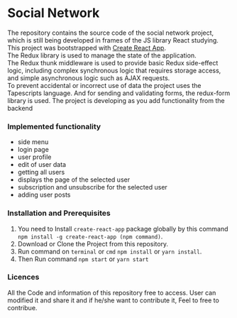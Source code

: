 
# Social Network          
The repository contains the source code of the social network project, which is still being developed in frames of the JS library React studying.      
This project was bootstrapped with [Create React App](https://github.com/facebook/create-react-app).                 
The Redux library is used to manage the state of the application.                                                                       
The Redux thunk middleware is used to provide basic Redux side-effect logic, including complex synchronous logic that requires storage access, and simple asynchronous logic such as AJAX requests.  
To prevent accidental or incorrect use of data the project uses the Tapescripts language.
And for sending and validating forms, the redux-form library is used.
The project is developing as you add functionality from the backend

### Implemented functionality
- side menu
- login page
- user profile
- edit of user data
- getting all users
- displays the page of the selected user
- subscription and unsubscribe for the selected user
- adding user posts

### Installation and Prerequisites
1. You need to Install `create-react-app` package globally by this command `npm install -g create-react-app (npm command)`.
2. Download or Clone the Project from this repository.
3. Run command on `terminal` or `cmd` `npm install` or `yarn install`.
4. Then Run command `npm start` or `yarn start`

### Licences
All the Code and information of this repository free to access. User can modified it and share it and if he/she want to contribute it, Feel to free to contribue.
